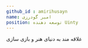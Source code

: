 ```yaml
---
github_id : amirihusayn
name: امیر گودرزی
position: توسعه دهنده Uinty
---
```


علاقه مند به دنیای هنر و بازی سازی 